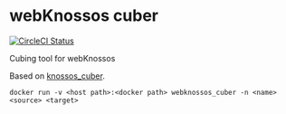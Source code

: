 # webKnossos cuber

[![CircleCI Status](https://circleci.com/gh/scalableminds/webknossos-cuber.svg?&style=shield)](https://circleci.com/gh/scalableminds/webknossos-cuber)

Cubing tool for webKnossos

Based on [knossos_cuber](https://github.com/knossos-project/knossos_cuber).

`docker run -v <host path>:<docker path> webknossos_cuber -n <name> <source> <target>`